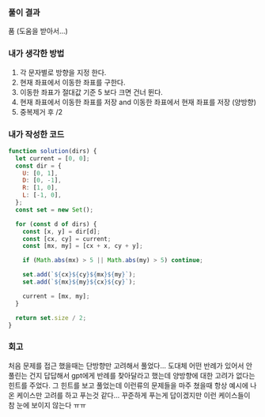 ### 풀이 결과

품 (도움을 받아서...)

### 내가 생각한 방법

1. 각 문자별로 방향을 지정 한다.
2. 현재 좌표에서 이동한 좌표를 구한다.
3. 이동한 좌표가 절대값 기준 5 보다 크면 건너 뛴다.
4. 현재 좌표에서 이동한 좌표를 저장 and 이동한 좌표에서 현재 좌표를 저장 (양방향)
5. 중복제거 후 /2

### 내가 작성한 코드

```javascript
function solution(dirs) {
  let current = [0, 0];
  const dir = {
    U: [0, 1],
    D: [0, -1],
    R: [1, 0],
    L: [-1, 0],
  };
  const set = new Set();

  for (const d of dirs) {
    const [x, y] = dir[d];
    const [cx, cy] = current;
    const [mx, my] = [cx + x, cy + y];

    if (Math.abs(mx) > 5 || Math.abs(my) > 5) continue;

    set.add(`${cx}${cy}${mx}${my}`);
    set.add(`${mx}${my}${cx}${cy}`);

    current = [mx, my];
  }

  return set.size / 2;
}
```

### 회고

처음 문제를 접근 했을때는 단방향만 고려해서 풀었다...
도대체 어떤 반례가 있어서 안풀린는 건지 답답해서 gpt에게 반례를 찾아달라고 했는데
양방향에 대한 고려가 없다는 힌트를 주었다. 그 힌트를 보고 풀었는데 이런류의 문제들을 마주 쳤을때 항상 예시에 나온
케이스만 고려를 하고 푸는것 같다... 꾸준하게 푸는게 답이겠지만 이런 케이스들이 참 눈에 보이지 않는다 ㅠㅠ
